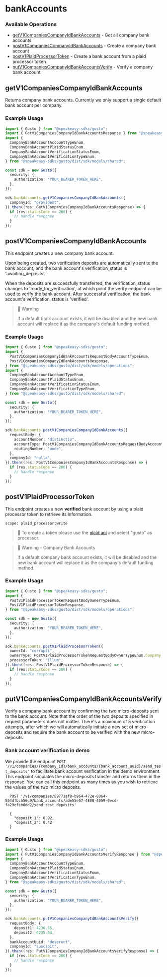 # bankAccounts

### Available Operations

* [getV1CompaniesCompanyIdBankAccounts](#getv1companiescompanyidbankaccounts) - Get all company bank accounts
* [postV1CompaniesCompanyIdBankAccounts](#postv1companiescompanyidbankaccounts) - Create a company bank account
* [postV1PlaidProcessorToken](#postv1plaidprocessortoken) - Create a bank account from a plaid processor token
* [putV1CompaniesCompanyIdBankAccountsVerify](#putv1companiescompanyidbankaccountsverify) - Verify a company bank account

## getV1CompaniesCompanyIdBankAccounts

Returns company bank accounts. Currently we only support a single default bank account per company.

### Example Usage

```typescript
import { Gusto } from "@speakeasy-sdks/gusto";
import { GetV1CompaniesCompanyIdBankAccountsResponse } from "@speakeasy-sdks/gusto/dist/sdk/models/operations";
import {
  CompanyBankAccountAccountTypeEnum,
  CompanyBankAccountPlaidStatusEnum,
  CompanyBankAccountVerificationStatusEnum,
  CompanyBankAccountVerificationTypeEnum,
} from "@speakeasy-sdks/gusto/dist/sdk/models/shared";

const sdk = new Gusto({
  security: {
    authorization: "YOUR_BEARER_TOKEN_HERE",
  },
});

sdk.bankAccounts.getV1CompaniesCompanyIdBankAccounts({
  companyId: "provident",
}).then((res: GetV1CompaniesCompanyIdBankAccountsResponse) => {
  if (res.statusCode == 200) {
    // handle response
  }
});
```

## postV1CompaniesCompanyIdBankAccounts

This endpoint creates a new company bank account.

Upon being created, two verification deposits are automatically sent to the bank account, and the bank account's verification_status is 'awaiting_deposits'. 

When the deposits are successfully transferred, the verification_status changes to 'ready_for_verification', at which point the verify endpoint can be used to verify the bank account.
After successful verification, the bank account's verification_status is 'verified'.

> 🚧 Warning
>
> If a default bank account exists, it will be disabled and the new bank account will replace it as the company's default funding method.

### Example Usage

```typescript
import { Gusto } from "@speakeasy-sdks/gusto";
import {
  PostV1CompaniesCompanyIdBankAccountsRequestBodyAccountTypeEnum,
  PostV1CompaniesCompanyIdBankAccountsResponse,
} from "@speakeasy-sdks/gusto/dist/sdk/models/operations";
import {
  CompanyBankAccountAccountTypeEnum,
  CompanyBankAccountPlaidStatusEnum,
  CompanyBankAccountVerificationStatusEnum,
  CompanyBankAccountVerificationTypeEnum,
} from "@speakeasy-sdks/gusto/dist/sdk/models/shared";

const sdk = new Gusto({
  security: {
    authorization: "YOUR_BEARER_TOKEN_HERE",
  },
});

sdk.bankAccounts.postV1CompaniesCompanyIdBankAccounts({
  requestBody: {
    accountNumber: "distinctio",
    accountType: PostV1CompaniesCompanyIdBankAccountsRequestBodyAccountTypeEnum.Savings,
    routingNumber: "unde",
  },
  companyId: "nulla",
}).then((res: PostV1CompaniesCompanyIdBankAccountsResponse) => {
  if (res.statusCode == 200) {
    // handle response
  }
});
```

## postV1PlaidProcessorToken

This endpoint creates a new **verified** bank account by using a plaid processor token to retrieve its information.

`scope: plaid_processor:write`

> 📘
> To create a token please use the [plaid api](https://plaid.com/docs/api/processors/#processortokencreate) and select "gusto" as processor.

> 🚧 Warning - Company Bank Accounts
>
> If a default company bank account exists, it will be disabled and the new bank account will replace it as the company's default funding method.

### Example Usage

```typescript
import { Gusto } from "@speakeasy-sdks/gusto";
import {
  PostV1PlaidProcessorTokenRequestBodyOwnerTypeEnum,
  PostV1PlaidProcessorTokenResponse,
} from "@speakeasy-sdks/gusto/dist/sdk/models/operations";

const sdk = new Gusto({
  security: {
    authorization: "YOUR_BEARER_TOKEN_HERE",
  },
});

sdk.bankAccounts.postV1PlaidProcessorToken({
  ownerId: "corrupti",
  ownerType: PostV1PlaidProcessorTokenRequestBodyOwnerTypeEnum.Company,
  processorToken: "illum",
}).then((res: PostV1PlaidProcessorTokenResponse) => {
  if (res.statusCode == 200) {
    // handle response
  }
});
```

## putV1CompaniesCompanyIdBankAccountsVerify

Verify a company bank account by confirming the two micro-deposits sent to the bank account. Note that the order of the two deposits specified in request parameters does not matter. There's a maximum of 5 verification attempts, after which we will automatically initiate a new set of micro-deposits and require the bank account to be verified with the new micro-deposits.

### Bank account verification in demo

We provide the endpoint `POST '/v1/companies/{company_id}/bank_accounts/{bank_account_uuid}/send_test_deposits'` to facilitate bank account verification in the demo environment. This endpoint simulates the micro-deposits transfer and returns them in the response. You can call this endpoint as many times as you wish to retrieve the values of the two micro deposits.

```
  POST '/v1/companies/89771af8-b964-472e-8064-554dfbcb56d9/bank_accounts/ade55e57-4800-4059-9ecd-fa29cfeb6dd2/send_test_deposits'

  {
    "deposit_1": 0.02,
    "deposit_2": 0.42
  }
```

### Example Usage

```typescript
import { Gusto } from "@speakeasy-sdks/gusto";
import { PutV1CompaniesCompanyIdBankAccountsVerifyResponse } from "@speakeasy-sdks/gusto/dist/sdk/models/operations";
import {
  CompanyBankAccountAccountTypeEnum,
  CompanyBankAccountPlaidStatusEnum,
  CompanyBankAccountVerificationStatusEnum,
  CompanyBankAccountVerificationTypeEnum,
} from "@speakeasy-sdks/gusto/dist/sdk/models/shared";

const sdk = new Gusto({
  security: {
    authorization: "YOUR_BEARER_TOKEN_HERE",
  },
});

sdk.bankAccounts.putV1CompaniesCompanyIdBankAccountsVerify({
  requestBody: {
    deposit1: 4236.55,
    deposit2: 6235.64,
  },
  bankAccountUuid: "deserunt",
  companyId: "suscipit",
}).then((res: PutV1CompaniesCompanyIdBankAccountsVerifyResponse) => {
  if (res.statusCode == 200) {
    // handle response
  }
});
```
